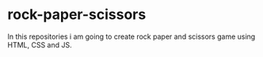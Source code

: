 # rock-paper-scissors

In this repositories i am going to create rock paper and scissors game using HTML, CSS and JS.